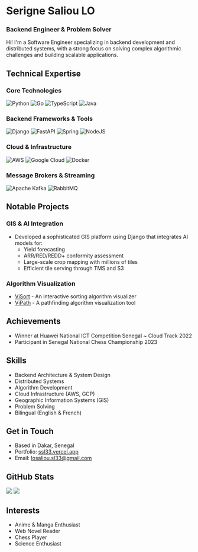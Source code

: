 # Serigne Saliou LO
### Backend Engineer & Problem Solver 

Hi! I'm a Software Engineer specializing in backend development and distributed systems, with a strong focus on solving complex algorithmic challenges and building scalable applications.

## Technical Expertise

### Core Technologies
![Python](https://img.shields.io/badge/python-3670A0?style=for-the-badge&logo=python&logoColor=ffdd54)
![Go](https://img.shields.io/badge/go-%2300ADD8.svg?style=for-the-badge&logo=go&logoColor=white)
![TypeScript](https://img.shields.io/badge/typescript-%23007ACC.svg?style=for-the-badge&logo=typescript&logoColor=white)
![Java](https://img.shields.io/badge/java-%23ED8B00.svg?style=for-the-badge&logo=openjdk&logoColor=white)

### Backend Frameworks & Tools
![Django](https://img.shields.io/badge/django-%23092E20.svg?style=for-the-badge&logo=django&logoColor=white)
![FastAPI](https://img.shields.io/badge/FastAPI-005571?style=for-the-badge&logo=fastapi)
![Spring](https://img.shields.io/badge/spring-%236DB33F.svg?style=for-the-badge&logo=spring&logoColor=white)
![NodeJS](https://img.shields.io/badge/node.js-6DA55F?style=for-the-badge&logo=node.js&logoColor=white)

### Cloud & Infrastructure
![AWS](https://img.shields.io/badge/AWS-%23FF9900.svg?style=for-the-badge&logo=amazon-aws&logoColor=white)
![Google Cloud](https://img.shields.io/badge/GoogleCloud-%234285F4.svg?style=for-the-badge&logo=google-cloud&logoColor=white)
![Docker](https://img.shields.io/badge/docker-%230db7ed.svg?style=for-the-badge&logo=docker&logoColor=white)

### Message Brokers & Streaming
![Apache Kafka](https://img.shields.io/badge/Apache%20Kafka-000?style=for-the-badge&logo=apachekafka)
![RabbitMQ](https://img.shields.io/badge/rabbitmq-FF6600?style=for-the-badge&logo=rabbitmq&logoColor=white)

## Notable Projects

### GIS & AI Integration
- Developed a sophisticated GIS platform using Django that integrates AI models for:
  - Yield forecasting
  - ARR/RED/REDD+ conformity assessment
  - Large-scale crop mapping with millions of tiles
  - Efficient tile serving through TMS and S3

### Algorithm Visualization
- [ViSort](https://github.com/saliou33/visort) - An interactive sorting algorithm visualizer
- [ViPath](https://github.com/saliou33/vipath) - A pathfinding algorithm visualization tool

## Achievements
- Winner at Huawei National ICT Competition Senegal ~ Cloud Track 2022
- Participant in Senegal National Chess Championship 2023

## Skills
- Backend Architecture & System Design
- Distributed Systems
- Algorithm Development
- Cloud Infrastructure (AWS, GCP)
- Geographic Information Systems (GIS)
- Problem Solving
- Bilingual (English & French)

## Get in Touch
- Based in Dakar, Senegal
- Portfolio: [ssl33.vercel.app](https://ssl33.vercel.app/)
- Email: losaliou.sl33@gmail.com

## GitHub Stats
![](https://github-readme-stats.vercel.app/api?username=saliou33&theme=dark&hide_border=false&include_all_commits=false&count_private=false)
![](https://github-readme-streak-stats.herokuapp.com/?user=saliou33&theme=dark&hide_border=false)

## Interests
- Anime & Manga Enthusiast
- Web Novel Reader
- Chess Player
- Science Enthusiast
